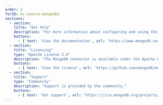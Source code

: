```yaml
---
order: 2
forID: kc-source-mongodb2
sections:
  - section:
    title: "Get help"
    description: "For more information about configuring and using the connector, see the documentation."
    buttons:
      - { text: 'View the documentation', url: 'https://www.mongodb.com/docs/kafka-connector/current/' }
  - section:
    title: "Licensing"
    type: "Apache License 2.0"
    description: "The MongoDB connector is available under the Apache License 2.0 license."
    buttons:
      - { text: 'View the license', url: 'https://github.com/mongodb/mongo-kafka/blob/master/LICENSE.txt' }
  - section:
    title: "Support"
    type: "Community"
    description: "Support is provided by the community."
    buttons:
      - { text: 'Get support', url: 'https://jira.mongodb.org/projects/KAFKA/issues/' }
---
```

